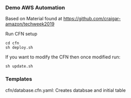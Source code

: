 ### Demo AWS Automation ###
Based on Material found at https://github.com/craigar-amazon/techweek2019

Run CFN setup
```
cd cfn
sh deploy.sh

```

If you want to modify the CFN then once modified run:
```
sh update.sh
```


### Templates ###
cfn/database.cfn.yaml: Creates databsae and initial table